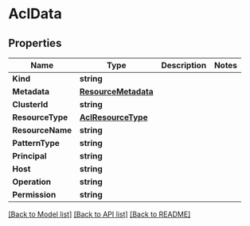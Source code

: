 # AclData

## Properties

Name | Type | Description | Notes
------------ | ------------- | ------------- | -------------
**Kind** | **string** |  | 
**Metadata** | [**ResourceMetadata**](ResourceMetadata.md) |  | 
**ClusterId** | **string** |  | 
**ResourceType** | [**AclResourceType**](AclResourceType.md) |  | 
**ResourceName** | **string** |  | 
**PatternType** | **string** |  | 
**Principal** | **string** |  | 
**Host** | **string** |  | 
**Operation** | **string** |  | 
**Permission** | **string** |  | 

[[Back to Model list]](../README.md#documentation-for-models) [[Back to API list]](../README.md#documentation-for-api-endpoints) [[Back to README]](../README.md)


